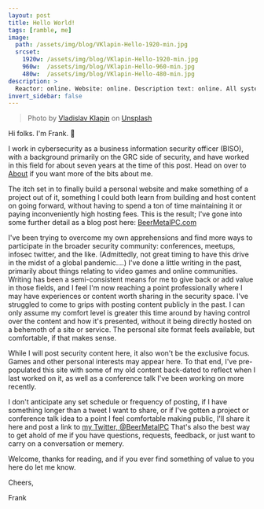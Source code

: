 ```yaml
---
layout: post
title: Hello World!
tags: [ramble, me]
image: 
  path: /assets/img/blog/VKlapin-Hello-1920-min.jpg
  srcset: 
    1920w: /assets/img/blog/VKlapin-Hello-1920-min.jpg
    960w:  /assets/img/blog/VKlapin-Hello-960-min.jpg
    480w:  /assets/img/blog/VKlapin-Hello-480-min.jpg
description: >
  Reactor: online. Website: online. Description text: online. All systems nominal. 
invert_sidebar: false
---
```


> Photo by <a href="https://unsplash.com/@lemonvlad?utm_source=unsplash&utm_medium=referral&utm_content=creditCopyText">Vladislav Klapin</a> on <a href="https://unsplash.com/s/photos/hello?utm_source=unsplash&utm_medium=referral&utm_content=creditCopyText">Unsplash</a>

Hi folks. I'm Frank. 👋

I work in cybersecurity as a business information security officer (BISO), with a background primarily on the GRC side of security, and have worked in this field for about seven years at the time of this post. Head on over to [About](/about/) if you want more of the bits about me. 

The itch set in to finally build a personal website and make something of a project out of it, something I could both learn from building and host content on going forward, without having to spend a ton of time maintaining it or paying inconveniently high hosting fees. This is the result; I've gone into some further detail as a blog post here: [BeerMetalPC.com](/blog/2022-03-11-ThisWebsite)

I've been trying to overcome my own apprehensions and find more ways to participate in the broader security community: conferences, meetups, infosec twitter, and the like. (Admittedly, not great timing to have this drive in the midst of a global pandemic....) I've done a little writing in the past, primarily about things relating to video games and online communities. Writing has been a semi-consistent means for me to give back or add value in those fields, and I feel I'm now reaching a point professionally where I may have experiences or content worth sharing in the security space. I've struggled to come to grips with posting content publicly in the past. I can only assume my comfort level is greater this time around by having control over the content and how it's presented, without it being directly hosted on a behemoth of a site or service. The personal site format feels available, but comfortable, if that makes sense. 

While I will post security content here, it also won't be the exclusive focus. Games and other personal interests may appear here. To that end, I've pre-populated this site with some of my old content back-dated to reflect when I last worked on it, as well as a conference talk I've been working on more recently. 

I don't anticipate any set schedule or frequency of posting, if I have something longer than a tweet I want to share, or if I've gotten a project or conference talk idea to a point I feel comfortable making public, I'll share it here and post a link to [my Twitter, @BeerMetalPC](https://twitter.com/BeerMetalPC) That's also the best way to get ahold of me if you have questions, requests, feedback, or just want to carry on a conversation or memery. 

Welcome, thanks for reading, and if you ever find something of value to you here do let me know. 

Cheers, 

Frank